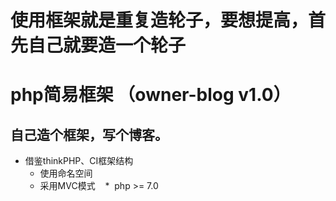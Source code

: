 # 使用框架就是重复造轮子，要想提高，首先自己就要造一个轮子

# php简易框架 （owner-blog v1.0）

## 自己造个框架，写个博客。
* 借鉴thinkPHP、CI框架结构
    *  使用命名空间
    *  采用MVC模式
    *  php >= 7.0 
